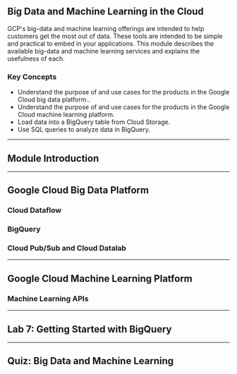 ## Big Data and Machine Learning in the Cloud

GCP's big-data and machine learning offerings are intended to help customers get the most out of data. These tools are intended to be simple and practical to embed in your applications. This module describes the available big-data and machine learning services and explains the usefulness of each.

### Key Concepts

* Understand the purpose of and use cases for the products in the Google Cloud big data platform..
* Understand the purpose of and use cases for the products in the Google Cloud machine learning platform.
* Load data into a BigQuery table from Cloud Storage.
* Use SQL queries to analyze data in BigQuery.

---
## Module Introduction


---
## Google Cloud Big Data Platform


### Cloud Dataflow


### BigQuery


### Cloud Pub/Sub and Cloud Datalab


---
## Google Cloud Machine Learning Platform


### Machine Learning APIs


---
## Lab 7: Getting Started with BigQuery


---
## Quiz: Big Data and Machine Learning

